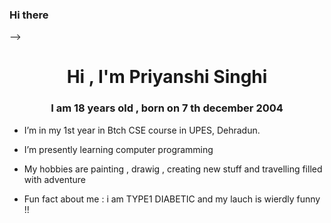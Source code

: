 ### Hi there 
-->
<h1 align="center">Hi , I'm  Priyanshi Singhi </h1>
<h3 align="center"> I am 18 years old , born on 7 th december 2004 </h3>

- I’m in my 1st year in  Btch CSE course in UPES,
Dehradun.
- I’m presently learning computer programming 
- My hobbies are painting , drawig , creating new stuff and travelling filled with adventure 

- Fun fact about me : i am TYPE1 DIABETIC and my lauch is wierdly funny !!
